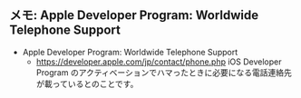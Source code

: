 ## メモ: Apple Developer Program: Worldwide Telephone Support

* Apple Developer Program: Worldwide Telephone Support
  * https://developer.apple.com/jp/contact/phone.php
iOS Developer Program のアクティベーションでハマったときに必要になる電話連絡先が載っているとのことです。

